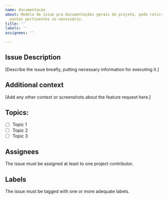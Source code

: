 ```yaml
---
name: documentacao
about: Modelo de issue pra documentações gerais do projeto, pode retirar ou adicionar
  pontos pertinentes se necessário.
title: ''
labels: ''
assignees: ''

---
```


## Issue Description
[Describe the issue breafly, putting necessary information for executing it.]

## Additional context
[Add any other context or screenshots about the feature request here.]

## Topics:
- [ ] Topic 1
- [ ] Topic 2
- [ ] Topic 3

## Assignees
The issue must be assigned at least to one project contributor.

## Labels
The issue must be tagged with one or more adequate labels.
